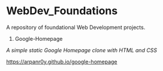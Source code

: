 # WebDev_Foundations
A repository of foundational Web Development projects.  

1. Google-Homepage 

*A simple static Google Homepage clone with HTML and CSS*

https://arpanr0y.github.io/google-homepage
